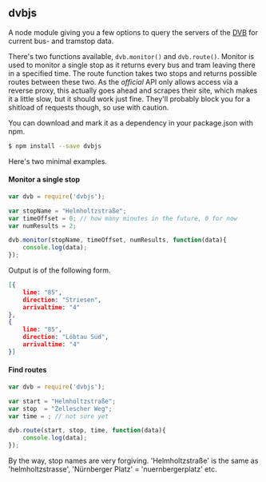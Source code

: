 ## dvbjs

A node module giving you a few options to query the servers of the [DVB](http://dvb.de) for current bus- and tramstop data.

There's two functions available, `dvb.monitor()` and `dvb.route()`. Monitor is used to monitor a single stop as it returns every bus and tram leaving there in a specified time. The route function takes two stops and returns possible routes between these two. As the *official* API only allows access via a reverse proxy, this actually goes ahead and scrapes their site, which makes it a little slow, but it should work just fine. They'll probably block you for a shitload of requests though, so use with caution.

You can download and mark it as a dependency in your package.json with npm.
```bash
$ npm install --save dvbjs
```

Here's two minimal examples.

#### Monitor a single stop

```js
var dvb = require('dvbjs');

var stopName = "Helmholtzstraße";
var timeOffset = 0; // how many minutes in the future, 0 for now
var numResults = 2;

dvb.monitor(stopName, timeOffset, numResults, function(data){
    console.log(data);
});

```

Output is of the following form.

```json
[{
    line: "85",
    direction: "Striesen",
    arrivaltime: "4"
},
{
    line: "85",
    direction: "Löbtau Süd",
    arrivaltime: "4"
}]
```

#### Find routes

```js
var dvb = require('dvbjs');

var start = "Helmholtzstraße";
var stop  = "Zellescher Weg";
var time = ; // not sure yet

dvb.route(start, stop, time, function(data){
    console.log(data);
});

```

By the way, stop names are very forgiving. 'Helmholtzstraße' is the same as 'helmholtzstrasse', 'Nürnberger Platz' = 'nuernbergerplatz' etc.
